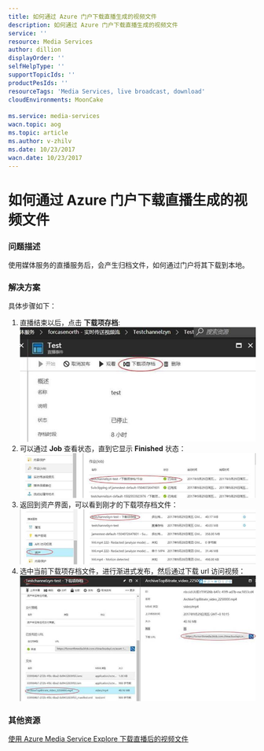 ```yaml
---
title: 如何通过 Azure 门户下载直播生成的视频文件
description: 如何通过 Azure 门户下载直播生成的视频文件
service: ''
resource: Media Services
author: dillion
displayOrder: ''
selfHelpType: ''
supportTopicIds: ''
productPesIds: ''
resourceTags: 'Media Services, live broadcast, download'
cloudEnvironments: MoonCake

ms.service: media-services
wacn.topic: aog
ms.topic: article
ms.author: v-zhilv
ms.date: 10/23/2017
wacn.date: 10/23/2017
---
```


# 如何通过 Azure 门户下载直播生成的视频文件 #

### 问题描述 ###

使用媒体服务的直播服务后，会产生归档文件，如何通过门户将其下载到本地。

### 解决方案 ###

具体步骤如下：

1. 直播结束以后，点击 **下载项存档**:<br>
   ![image1](./media/aog-media-services-download-the-live-generated-vedio-files-from-portal/image1.jpg)
2. 可以通过 **Job** 查看状态，直到它显示 **Finished** 状态：
   ![image2](./media/aog-media-services-download-the-live-generated-vedio-files-from-portal/image2.jpg)
3. 返回到资产界面，可以看到刚才的下载项存档文件：
   ![image3](./media/aog-media-services-download-the-live-generated-vedio-files-from-portal/image3.jpg)
4. 选中当前下载项存档文件，进行渐进式发布，然后通过下载 url 访问视频：
   ![image4](./media/aog-media-services-download-the-live-generated-vedio-files-from-portal/image4.jpg)

### 其他资源 ###

[使用 Azure Media Service Explore 下载直播后的视频文件](https://docs.azure.cn/articles/media-services/aog-media-services-qa-download-the-live-generated-video-files)
